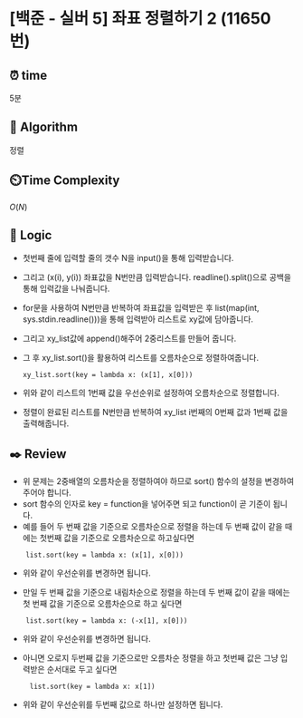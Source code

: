 # [백준 - 실버 5] 좌표 정렬하기 2 (11650 번)

## ⏰  **time**

5분

## :pushpin: **Algorithm**

정렬

## ⏲️**Time Complexity**

$O(N)$

## :round_pushpin: **Logic**

- 첫번째 줄에 입력할 줄의 갯수 N을 input()을 통해 입력받습니다.
- 그리고 (x(i), y(i)) 좌표값을 N번만큼 입력받습니다. readline().split()으로 공백을 통해 입력값을 나눠줍니다.
- for문을 사용하여 N번만큼 반복하여 좌표값을 입력받은 후 list(map(int, sys.stdin.readline()))을 통해 입력받아 리스트로 xy값에 담아줍니다.
- 그리고 xy_list값에 append()해주어 2중리스트를 만들어 줍니다.
- 그 후 xy_list.sort()을 활용하여 리스트를 오름차순으로 정렬하여줍니다. 

    `xy_list.sort(key = lambda x: (x[1], x[0]))`
- 위와 같이 리스트의 1번째 값을 우선순위로 설정하여 오름차순으로 정렬합니다.
- 정렬이 완료된 리스트를 N번만큼 반복하여 xy_list i번째의 0번째 값과 1번째 값을 출력해줍니다.

## :black_nib: **Review**

- 위 문제는 2중배열의 오름차순을 정렬하여야 하므로 sort() 함수의 설정을 변경하여 주어야 합니다.
- sort 함수의 인자로 key = function을 넣어주면 되고 function이 곧 기준이 됩니다.
- 예를 들어 두 번째 값을 기준으로 오름차순으로 정렬을 하는데 두 번째 값이 같을 때에는 첫번째 값을 기준으로 오름차순으로 하고싶다면

`    list.sort(key = lambda x: (x[1], x[0]))`
- 위와 같이 우선순위를 변경하면 됩니다.

- 만일 두 번째 값을 기준으로 내림차순으로 정렬을 하는데 두 번째 값이 같을 때에는 첫 번째 값을 기준으로 오름차순으로 하고 싶다면

`    list.sort(key = lambda x: (-x[1], x[0]))`
- 위와 같이 우선순위를 변경하면 됩니다.

- 아니면 오로지 두번째 값을 기준으로만 오름차순 정렬을 하고 첫번째 값은 그냥 입력받은 순서대로 두고 싶다면

`     list.sort(key = lambda x: x[1])`
- 위와 같이 우선순위를 두번째 값으로 하나만 설정하면 됩니다.

